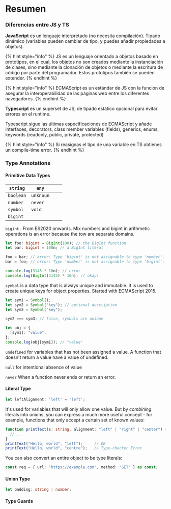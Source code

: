 # Resumen

### Diferencias entre JS y TS

**JavaScript** es un lenguaje interpretado (no necesita compilación). Tipado dinámico (variables pueden cambiar de tipo, y puedes añadir propiedades a objetos).&#x20;

{% hint style="info" %}
JS es un lenguaje orientado a objetos basado en prototipos, en el cual, los objetos no son creados mediante la instanciación de clases, sino mediante la clonación de objetos o mediante la escritura de código por parte del programador. Estos prototipos también se pueden extender.
{% endhint %}

{% hint style="info" %}
ECMAScript es un estándar de JS con la función de asegurar la interoperabilidad de las páginas web entre los diferentes navegadores.
{% endhint %}

**Typescript** es un superset de JS, de tipado estático opcional para evitar errores en el runtime.

Typescript sigue las últimas especificaciones de ECMAScript y añade interfaces, decorators, class member variables (fields), generics, enums, keywords (readonly, public, private, protected)

{% hint style="info" %}
Si reasignas el tipo de una variable en TS obtienes un compile-time error.
{% endhint %}

### Type Annotations

#### Primitive Data Types

| `string`  | `any`     |   |   |
| --------- | --------- | - | - |
| `boolean` | `unknoun` |   |   |
| `number`  | `never`   |   |   |
| `symbol`  | `void`    |   |   |
| `bigint`  |           |   |   |

`bigint` . From ES2020 onwards. Mix numbers and bigint in arithmetic operations is an error because the tow are separate domains.

```typescript
let foo: bigint = BigInt(100); // the BigInt function
let bar: bigint = 100n; // a BigInt literal

foo = bar; // error: Type 'bigint' is not assignable to type 'number'.
bar = foo; // error: Type 'number' is not assignable to type 'bigint'.

console.log(3145 * 10n); // error
console.log(BigInt(3145) * 10n); // okay!
```

`symbol` is a data type that is always unique and immutable. It is used to create unique keys for object properties. Started with ECMAScript 2015.

```typescript
let sym1 = Symbol();
let sym2 = Symbol("key"); // optional description
let sym3 = Symbol("key");

sym2 === sym3; // false, symbols are unique

let obj = {
  [sym1]: "value",
};
console.log(obj[sym1]); // "value"
```

`undefined` for variables that has not been assigned a value. A function that doesn't return a value have a value of undefined.

`null` for intentional absence of value

`never` When a function never ends or return an error.

#### Literal Type

```typescript
let leftAlignment: 'left' = 'left';
```

It's used for variables that will only allow one value. But by _combining_ literals into unions, you can express a much more useful concept - for example, functions that only accept a certain set of known values:

```typescript
function printText(s: string, alignment: "left" | "right" | "center") {
  // ...
}
printText("Hello, world", "left");     // OK
printText("Hello, world", "centre");   // Type-checker Error
```

You can also convert an entire object to be type literals:

```typescript
const req = { url: "https://example.com", method: "GET" } as const;
```

#### Union Type

```typescript
let padding: string | number;
```

#### Type Guards
